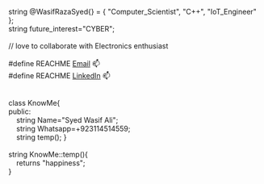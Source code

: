 string @WasifRazaSyed{} = { "Computer_Scientist", "C++", "IoT_Engineer" };<br />
string future_interest="CYBER";<br />
<br />
// love to collaborate with Electronics enthusiast<br />
<br />
#define REACHME <a href="syedraza312@hotmail.com">Email</a> 📫&nbsp; <br />
#define REACHME <a href="https://www.linkedin.com/in/syed-raza-2b62051a1/">LinkedIn</a> 📫&nbsp; <br />

<br />
class KnowMe{<br />
  public:<br />
&nbsp;&nbsp;&nbsp; string Name="Syed Wasif Ali";<br />
&nbsp;&nbsp;&nbsp; string Whatsapp=+923114514559;<br />
&nbsp;&nbsp;&nbsp; string temp();  }<br />
<br />
string KnowMe::temp(){<br />
&nbsp;&nbsp;&nbsp; returns "happiness";<br />
                     }<br />
